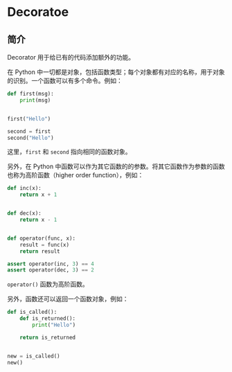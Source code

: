 # Decoratoe

## 简介

Decorator 用于给已有的代码添加额外的功能。

在 Python 中一切都是对象，包括函数类型；每个对象都有对应的名称，用于对象的识别。一个函数可以有多个命令。例如：
```py
def first(msg):
    print(msg)


first("Hello")

second = first
second("Hello")
```

这里，`first` 和 `second` 指向相同的函数对象。

另外，在 Python 中函数可以作为其它函数的的参数。将其它函数作为参数的函数也称为高阶函数（higher order function），例如：
```py
def inc(x):
    return x + 1


def dec(x):
    return x - 1


def operator(func, x):
    result = func(x)
    return result

assert operator(inc, 3) == 4
assert operator(dec, 3) == 2
```

`operator()` 函数为高阶函数。

另外，函数还可以返回一个函数对象，例如：
```py
def is_called():
    def is_returned():
        print("Hello")

    return is_returned


new = is_called()
new()
```
